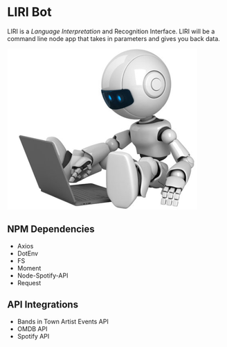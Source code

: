 # LIRI Bot
 LIRI is a *Language Interpretation* and Recognition Interface. LIRI will be a command line node app that takes in parameters and gives you back data.

![Bot Image](./images/bot.PNG)

 ## NPM Dependencies
 * Axios
 * DotEnv
 * FS
 * Moment
 * Node-Spotify-API
 * Request

 ## API Integrations
 * Bands in Town Artist Events API
 * OMDB API
 * Spotify API
 